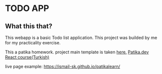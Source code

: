 # TODO APP
## What this that?
This webapp is a basic Todo list application. 
This project was builded by me for my practicality exercise.

This a patika homework. project main template is taken [here.](https://codepen.io/dmitrysharabin/pen/MWgQNYZ)
[Patika.dev React course(Turkish)](https://app.patika.dev/courses/react)

live page example:
https://ismail-sk.github.io/patikalearn/
